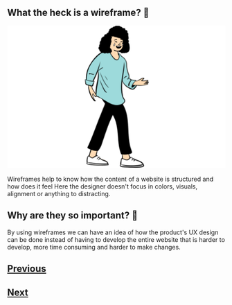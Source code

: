 ## What the heck is a wireframe? :page_with_curl:

![stand_1](./images/stand_1.png)

Wireframes help to know how the content of a website is structured and how does it feel
Here the designer doesn't focus in colors, visuals, alignment or anything to distracting.

## Why are they so important? :round_pushpin:

By using wireframes we can have an idea of how the product's UX design can be done instead of having to develop the entire website that is harder to develop, more time consuming and harder to make changes.

## [Previous](https://github.com/Coding-Talkers/volunteer-resources/blob/master/courses/Figma-Basics/4.uxDesign.md)

## [Next](https://github.com/Coding-Talkers/volunteer-resources/blob/master/courses/Figma-Basics/6.low-mid-high.md)
